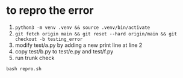 # to repro the error

1. `python3 -m venv .venv && source .venv/bin/activate`
2. `git fetch origin main && git reset --hard origin/main && git checkout -b testing_error`
3. modify test/a.py by adding a new print line at line 2
4. copy test/b.py to test/e.py and test/f.py
5. run trunk check

```
bash repro.sh
```